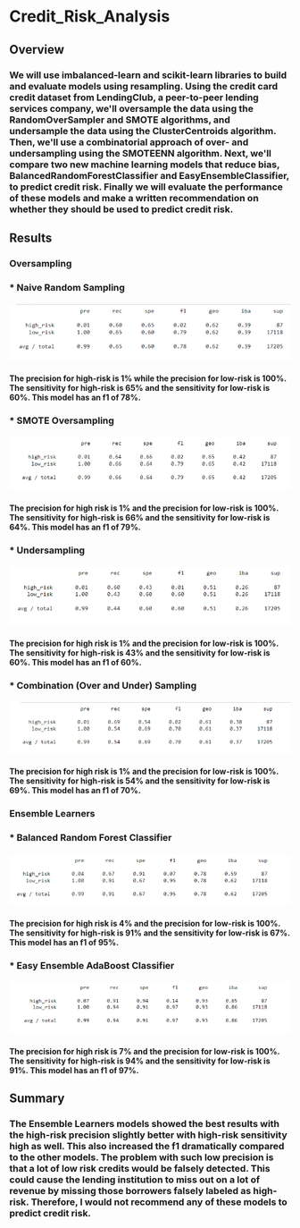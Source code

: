 # Credit_Risk_Analysis

## Overview
### We will use imbalanced-learn and scikit-learn libraries to build and evaluate models using resampling. Using the credit card credit dataset from LendingClub, a peer-to-peer lending services company, we'll oversample the data using the RandomOverSampler and SMOTE algorithms, and undersample the data using the ClusterCentroids algorithm. Then, we'll use a combinatorial approach of over- and undersampling using the SMOTEENN algorithm. Next, we'll compare two new machine learning models that reduce bias, BalancedRandomForestClassifier and EasyEnsembleClassifier, to predict credit risk. Finally we will evaluate the performance of these models and make a written recommendation on whether they should be used to predict credit risk.

## Results

### Oversampling

### * Naive Random Sampling
#### ![image](https://github.com/slafton/Credit_Risk_Analysis/blob/main/Images/NaiveRandomOversampling.png)
#### The precision for high-risk is 1% while the precision for low-risk is 100%. The sensitivity for high-risk is 65% and the sensitivity for low-risk is 60%. This model has an f1 of 78%.

### * SMOTE Oversampling
#### ![image](https://github.com/slafton/Credit_Risk_Analysis/blob/main/Images/SMOTEOversampling.png)
#### The precision for high risk is 1% and the precision for low-risk is 100%. The sensitivity for high-risk is 66% and the sensitivity for low-risk is 64%. This model has an f1 of 79%.

### * Undersampling
#### ![image](https://github.com/slafton/Credit_Risk_Analysis/blob/main/Images/Undersampling.png)
#### The precision for high risk is 1% and the precision for low-risk is 100%. The sensitivity for high-risk is 43% and the sensitivity for low-risk is 60%. This model has an f1 of 60%.

### * Combination (Over and Under) Sampling
#### ![image](https://github.com/slafton/Credit_Risk_Analysis/blob/main/Images/CominationSampling.png)
#### The precision for high risk is 1% and the precision for low-risk is 100%. The sensitivity for high-risk is 54% and the sensitivity for low-risk is 69%. This model has an f1 of 70%.

### Ensemble Learners

### * Balanced Random Forest Classifier
#### ![image](https://github.com/slafton/Credit_Risk_Analysis/blob/main/Images/BalancedRandomForestClassifier.png)
#### The precision for high risk is 4% and the precision for low-risk is 100%. The sensitivity for high-risk is 91% and the sensitivity for low-risk is 67%. This model has an f1 of 95%.

### * Easy Ensemble AdaBoost Classifier
#### ![image](https://github.com/slafton/Credit_Risk_Analysis/blob/main/Images/EasyEnsembleAdaBoostClassifier.png)
#### The precision for high risk is 7% and the precision for low-risk is 100%. The sensitivity for high-risk is 94% and the sensitivity for low-risk is 91%. This model has an f1 of 97%.

## Summary
### The Ensemble Learners models showed the best results with the high-risk precision slightly better with high-risk sensitivity high as well. This also increased the f1 dramatically compared to the other models. The problem with such low precision is that a lot of low risk credits would be falsely detected. This could cause the lending institution to miss out on a lot of revenue by missing those borrowers falsely labeled as high-risk. Therefore, I would not recommend any of these models to predict credit risk.